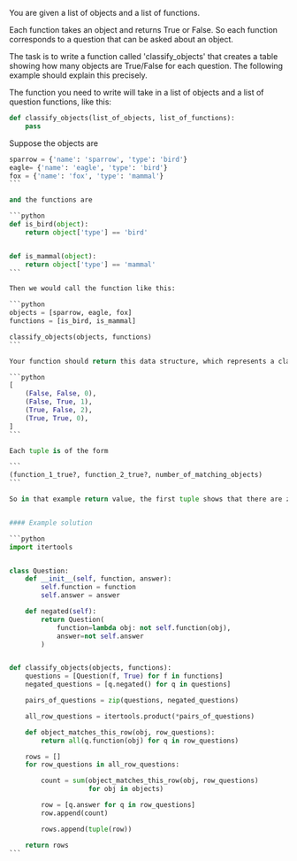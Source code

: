 You are given a list of objects and a list of functions.

Each function takes an object and returns True or False. So each function corresponds to a question that can be asked about an object.

The task is to write a function called 'classify_objects' that creates a table showing how many objects are True/False for each question. The following example should explain this precisely.

The function you need to write will take in a list of objects and a list of question functions, like this:


```python
def classify_objects(list_of_objects, list_of_functions):
    pass
```

Suppose the objects are

````python
sparrow = {'name': 'sparrow', 'type': 'bird'}
eagle= {'name': 'eagle', 'type': 'bird'}
fox = {'name': 'fox', 'type': 'mammal'}
```

and the functions are

```python
def is_bird(object):
    return object['type'] == 'bird'


def is_mammal(object):
    return object['type'] == 'mammal'
```

Then we would call the function like this:

```python
objects = [sparrow, eagle, fox]
functions = [is_bird, is_mammal]

classify_objects(objects, functions)
```

Your function should return this data structure, which represents a classification table:

```python
[
    (False, False, 0),
    (False, True, 1),
    (True, False, 2),
    (True, True, 0),
]
```

Each tuple is of the form

```
(function_1_true?, function_2_true?, number_of_matching_objects)
```

So in that example return value, the first tuple shows that there are zero objects that are not-bird AND not-mammal, and the second shows that there is one object that is not-bird AND mammal.


#### Example solution

```python
import itertools


class Question:
    def __init__(self, function, answer):
        self.function = function
        self.answer = answer

    def negated(self):
        return Question(
            function=lambda obj: not self.function(obj),
            answer=not self.answer
        )


def classify_objects(objects, functions):
    questions = [Question(f, True) for f in functions]
    negated_questions = [q.negated() for q in questions]

    pairs_of_questions = zip(questions, negated_questions)

    all_row_questions = itertools.product(*pairs_of_questions)

    def object_matches_this_row(obj, row_questions):
        return all(q.function(obj) for q in row_questions)

    rows = []
    for row_questions in all_row_questions:

        count = sum(object_matches_this_row(obj, row_questions)
                    for obj in objects)

        row = [q.answer for q in row_questions]
        row.append(count)

        rows.append(tuple(row))

    return rows
```
